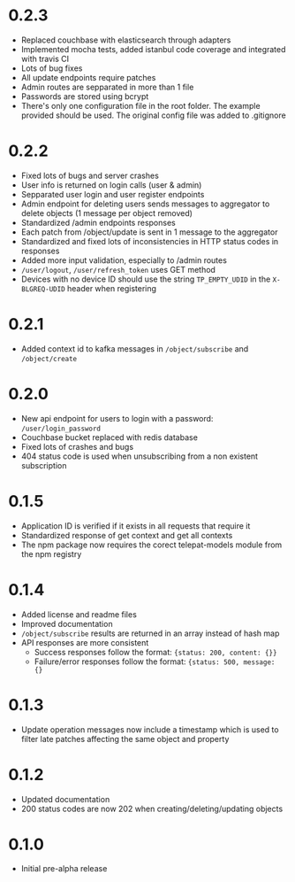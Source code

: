 # 0.2.3

* Replaced couchbase with elasticsearch through adapters
* Implemented mocha tests, added istanbul code coverage and integrated with travis CI
* Lots of bug fixes
* All update endpoints require patches
* Admin routes are sepparated in more than 1 file
* Passwords are stored using bcrypt
* There's only one configuration file in the root folder. The example provided should be used. The original config file
was added to .gitignore

# 0.2.2

* Fixed lots of bugs and server crashes
* User info is returned on login calls (user & admin)
* Sepparated user login and user register endpoints
* Admin endpoint for deleting users sends messages to aggregator to delete objects (1 message per object removed)
* Standardized /admin endpoints responses
* Each patch from /object/update is sent in 1 message to the aggregator
* Standardized and fixed lots of inconsistencies in HTTP status codes in responses
* Added more input validation, especially to /admin routes
* `/user/logout`, `/user/refresh_token` uses GET method
* Devices with no device ID should use the string `TP_EMPTY_UDID` in the `X-BLGREQ-UDID` header when registering

# 0.2.1

* Added context id to kafka messages in `/object/subscribe` and `/object/create`

# 0.2.0

* New api endpoint for users to login with a password: `/user/login_password`
* Couchbase bucket replaced with redis database
* Fixed lots of crashes and bugs
* 404 status code is used when unsubscribing from a non existent subscription

# 0.1.5

* Application ID is verified if it exists in all requests that require it
* Standardized response of get context and get all contexts
* The npm package now requires the corect telepat-models module from the npm registry

# 0.1.4

* Added license and readme files
* Improved documentation
* `/object/subscribe` results are returned in an array instead of hash map
* API responses are more consistent
	* Success responses follow the format: `{status: 200, content: {}}`
	* Failure/error responses follow the format: `{status: 500, message: {}`

# 0.1.3

* Update operation messages now include a timestamp which is used to filter late patches affecting the same object and
property

# 0.1.2

* Updated documentation
* 200 status codes are now 202 when creating/deleting/updating objects

# 0.1.0

* Initial pre-alpha release
